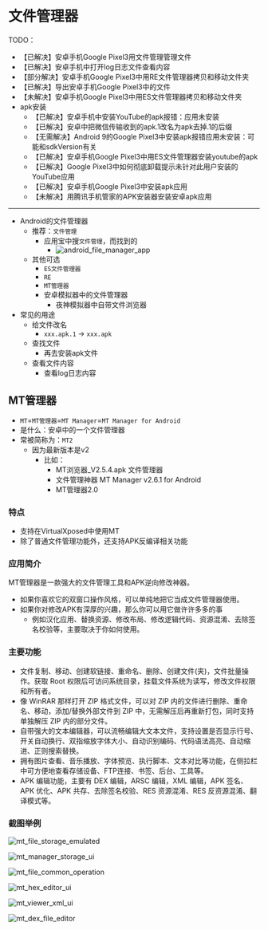 # 文件管理器

TODO：

* 【已解决】安卓手机Google Pixel3用文件管理管理文件
* 【已解决】安卓手机中打开log日志文件查看内容
* 【部分解决】安卓手机Google Pixel3中用RE文件管理器拷贝和移动文件夹
* 【已解决】导出安卓手机Google Pixel3中的文件
* 【未解决】安卓手机Google Pixel3中用ES文件管理器拷贝和移动文件夹
* apk安装
  * 【已解决】安卓手机中安装YouTube的apk报错：应用未安装
  * 【已解决】安卓中把微信传输收到的apk.1改名为apk去掉.1的后缀
  * 【无需解决】Android 9的Google Pixel3中安装apk报错应用未安装：可能和sdkVersion有关
  * 【已解决】安卓手机Google Pixel3中用ES文件管理器安装youtube的apk
  * 【已解决】Google Pixel3中如何彻底卸载提示未针对此用户安装的YouTube应用
  * 【已解决】安卓手机Google Pixel3中安装apk应用
  * 【未解决】用腾讯手机管家的APK安装器安装安卓apk应用

---

* Android的文件管理器
  * 推荐：`文件管理`
    * 应用宝中搜`文件管理`，而找到的
      * ![android_file_manager_app](../../assets/img/android_file_manager_app.png)
  * 其他可选
    * `ES文件管理器`
    * `RE`
    * `MT管理器`
    * 安卓模拟器中的文件管理器
      * 夜神模拟器中自带文件浏览器
* 常见的用途
  * 给文件改名
    * `xxx.apk.1` -> `xxx.apk`
  * 查找文件
    * 再去安装apk文件
  * 查看文件内容
    * 查看log日志内容

## MT管理器

* `MT`=`MT管理器`=`MT Manager`=`MT Manager for Android`
* 是什么：安卓中的一个文件管理器
* 常被简称为：`MT2`
  * 因为最新版本是v2
    * 比如：
      * MT浏览器_V2.5.4.apk 文件管理器
      * 文件管理神器 MT Manager v2.6.1 for Android
      * MT管理器2.0

### 特点

* 支持在VirtualXposed中使用MT
* 除了普通文件管理功能外，还支持APK反编译相关功能

### 应用简介

MT管理器是一款强大的文件管理工具和APK逆向修改神器。

* 如果你喜欢它的双窗口操作风格，可以单纯地把它当成文件管理器使用。
* 如果你对修改APK有深厚的兴趣，那么你可以用它做许许多多的事
  * 例如汉化应用、替换资源、修改布局、修改逻辑代码、资源混淆、去除签名校验等，主要取决于你如何使用。

### 主要功能

* 文件复制、移动、创建软链接、重命名、删除、创建文件(夹)，文件批量操作。获取 Root 权限后可访问系统目录，挂载文件系统为读写，修改文件权限和所有者。
* 像 WinRAR 那样打开 ZIP 格式文件，可以对 ZIP 内的文件进行删除、重命名、移动，添加/替换外部文件到 ZIP 中，无需解压后再重新打包，同时支持单独解压 ZIP 内的部分文件。
* 自带强大的文本编辑器，可以流畅编辑大文本文件，支持设置是否显示行号、开关自动换行、双指缩放字体大小、自动识别编码、代码语法高亮、自动缩进、正则搜索替换。
* 拥有图片查看、音乐播放、字体预览、执行脚本、文本对比等功能，在侧拉栏中可方便地查看存储设备、FTP连接、书签、后台、工具等。
* APK 编辑功能，主要有 DEX 编辑，ARSC 编辑，XML 编辑，APK 签名、APK 优化、APK 共存、去除签名校验、RES 资源混淆、RES 反资源混淆、翻译模式等。

### 截图举例

![mt_file_storage_emulated](../../assets/img/mt_file_storage_emulated.png)

![mt_manager_storage_ui](../../assets/img/mt_manager_storage_ui.png)

![mt_file_common_operation](../../assets/img/mt_file_common_operation.png)

![mt_hex_editor_ui](../../assets/img/mt_hex_editor_ui.png)

![mt_viewer_xml_ui](../../assets/img/mt_viewer_xml_ui.png)

![mt_dex_file_editor](../../assets/img/mt_dex_file_editor.png)
